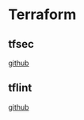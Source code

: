 # Terraform

## tfsec

[github](https://github.com/liamg/tfsec)

## tflint

[github](https://github.com/terraform-linters/tflint)